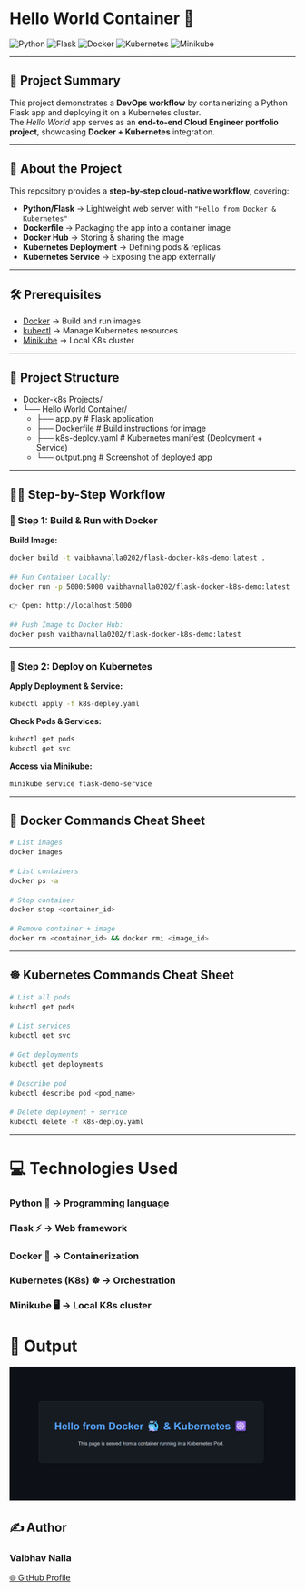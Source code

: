 # Hello World Container 🚀  

![Python](https://img.shields.io/badge/Python-3.9-blue?logo=python&logoColor=white)
![Flask](https://img.shields.io/badge/Flask-Web%20Framework-green?logo=flask&logoColor=white)
![Docker](https://img.shields.io/badge/Docker-Containerization-blue?logo=docker&logoColor=white)
![Kubernetes](https://img.shields.io/badge/Kubernetes-Orchestration-326CE5?logo=kubernetes&logoColor=white)
![Minikube](https://img.shields.io/badge/Minikube-Local%20K8s-orange?logo=kubernetes&logoColor=white)

---

## 📄 Project Summary  
This project demonstrates a **DevOps workflow** by containerizing a Python Flask app and deploying it on a Kubernetes cluster.  
The *Hello World* app serves as an **end-to-end Cloud Engineer portfolio project**, showcasing **Docker + Kubernetes** integration.  

---

## 🚀 About the Project  
This repository provides a **step-by-step cloud-native workflow**, covering:  
- **Python/Flask** → Lightweight web server with `"Hello from Docker & Kubernetes"`  
- **Dockerfile** → Packaging the app into a container image  
- **Docker Hub** → Storing & sharing the image  
- **Kubernetes Deployment** → Defining pods & replicas  
- **Kubernetes Service** → Exposing the app externally  

---

## 🛠️ Prerequisites  

- [Docker](https://docs.docker.com/get-docker/) → Build and run images  
- [kubectl](https://kubernetes.io/docs/tasks/tools/) → Manage Kubernetes resources  
- [Minikube](https://minikube.sigs.k8s.io/docs/start/) → Local K8s cluster  

---

## 📁 Project Structure  

* Docker-k8s Projects/
* └── Hello World Container/
  * ├── app.py # Flask application
  * ├── Dockerfile # Build instructions for image
  * ├── k8s-deploy.yaml # Kubernetes manifest (Deployment + Service)
  * └── output.png # Screenshot of deployed app


---

## 👨‍💻 Step-by-Step Workflow  

### 🔹 Step 1: Build & Run with Docker  

**Build Image:**  
```bash
docker build -t vaibhavnalla0202/flask-docker-k8s-demo:latest .

## Run Container Locally:
docker run -p 5000:5000 vaibhavnalla0202/flask-docker-k8s-demo:latest

👉 Open: http://localhost:5000

## Push Image to Docker Hub:
docker push vaibhavnalla0202/flask-docker-k8s-demo:latest

```
---

### 🔹 Step 2: Deploy on Kubernetes 
**Apply Deployment & Service:**
```bash
kubectl apply -f k8s-deploy.yaml
```
**Check Pods & Services:**
```bash
kubectl get pods
kubectl get svc
```
**Access via Minikube:**
```bash
minikube service flask-demo-service
```
---

## 🐳 Docker Commands Cheat Sheet
```bash
# List images
docker images

# List containers
docker ps -a

# Stop container
docker stop <container_id>

# Remove container + image
docker rm <container_id> && docker rmi <image_id>
```
---

## ☸️ Kubernetes Commands Cheat Sheet
```bash
# List all pods
kubectl get pods

# List services
kubectl get svc

# Get deployments
kubectl get deployments

# Describe pod
kubectl describe pod <pod_name>

# Delete deployment + service
kubectl delete -f k8s-deploy.yaml
```
---

# 💻 Technologies Used

### Python 🐍 → Programming language
### Flask ⚡ → Web framework
### Docker 🐳 → Containerization
### Kubernetes (K8s) ☸️ → Orchestration
### Minikube 🖥️ → Local K8s cluster

# 📸 Output

![Hello World Screenshot](output.png)

## ✍️ Author

### Vaibhav Nalla

[🌐 GitHub Profile](https://github.com/vaibhavnalla15/Docker-K8s-Projects.git)